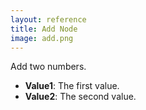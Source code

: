 ```yaml
---
layout: reference
title: Add Node
image: add.png
---
```

Add two numbers.

* **Value1**: The first value.
* **Value2**: The second value.
